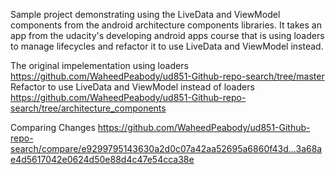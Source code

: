 Sample project demonstrating using the LiveData and ViewModel components from the android architecture components libraries.
It takes an app from the udacity's developing android apps course that is using loaders to manage lifecycles and refactor it to use 
LiveData and ViewModel instead.

The original impelementation using loaders https://github.com/WaheedPeabody/ud851-Github-repo-search/tree/master
Refactor to use LiveData and ViewModel instead of loaders https://github.com/WaheedPeabody/ud851-Github-repo-search/tree/architecture_components

Comparing Changes
https://github.com/WaheedPeabody/ud851-Github-repo-search/compare/e9299795143630a2d0c07a42aa52695a6860f43d...3a68ae4d5617042e0624d50e88d4c47e54cca38e
